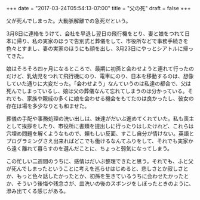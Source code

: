 +++
date = "2017-03-24T05:54:13-07:00"
title = "父の死"
draft = false
+++

父が死んでしまった。大動脈解離での急死だという。

3月8日に連絡をうけて、会社を早退し翌日の飛行機をとり、妻と娘をつれて日本に帰り、私の実家のほうで告別式と葬儀をして、市役所などで事務手続きを色々とすまし、妻の実家のほうにも顔を出し、3月23日にやっとシアトルに帰ってきた。

娘はそろそろ四ヶ月になるところで、最期に初孫と会わせようと連れて行ったのだけど、乳幼児をつれて飛行機にのり、電車にのり、日本を移動するのは、想像していた通りに大変だった。「会わせよう」なんていうのは私達の都合で、父は死んでしまっているし、娘は父の葬儀なんて忘れてしまうのは分かっている。それでも、家族や親戚の多くに娘を会わせる機会をもてたのは良かったし、彼女の存在は場を多少なりとも和ませた。

葬儀の手配や事務処理の洗い出しは、妹達がだいぶ進めてくれていた。私も喪主として挨拶をしたり、市役所に書類を提出しに行ったりはしたけれど、これらは穴埋め問題を解くようなもので、頼もしい反面、すこし自分が情けない。英語とプログラミングさえ出来ればどこでも働けるなんてふりをして、それでも実家から遠く離れて暮らすのを選んだことに、ちょっと弱気になってしまう。

この忙しい二週間のうちに、感情はだいぶ整理できたと思う。それでも、ふと父が死んでしまったということに考えを巡らせはじめると、悲しさとか寂しさとか、もっと色々話したかったとか、初孫を生きているうちに会わせたかったとか、そういう後悔や残念さが、皿洗いの後のスポンジをしぼったときのように、滲み出てくる感じがある。
